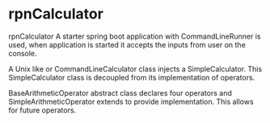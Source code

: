 # rpnCalculator
 rpnCalculator
A starter spring boot application with CommandLineRunner is used, when application is started it accepts the inputs from user on the console.

A Unix like or CommandLineCalculator class injects a SimpleCalculator. This SimpleCalculator class is decoupled from its implementation of operators.
 
BaseArithmeticOperator abstract class declares four operators and SimpleArithmeticOperator extends to provide implementation. This allows for future operators.

